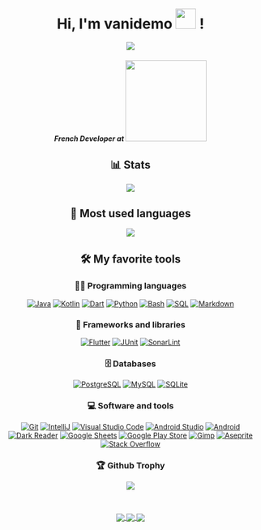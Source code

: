 <h1 align='center'> 
  Hi, I'm vanidemo <img src="https://emojipedia-us.s3.dualstack.us-west-1.amazonaws.com/thumbs/160/apple/285/mountain_26f0-fe0f.png" width="40"> ! 
</h1>

<p align="center">
  <a href="https://github.com/KikiManjaro"><img src="https://readme-typing-svg.herokuapp.com/?lines=Software%20Developer;Mobile%20Developer;Always%20learning%20new%20things&font=Fira%20Code&center=true&width=440&height=45&color=ff65ce&vCenter=true&size=22"></a>
</p>

<h5 align='center'>
  <em>
  French Developer at  <a href="http://sas-impact.com"><img src="http://sas-impact.com/images/logo.png" width="160"> </a>
  </em>
</h5>

<h2 align='center'> 
  📊 Stats
</h2>

<p align='center'>
  <a href="https://github.com/KikiManjaro">
    <img align="center" src="https://github-readme-stats.vercel.app/api?username=KikiManjaro&show_icons=true&theme=radical&count_private=true&include_all_commits=true" />
  </a>
</p>

<h2 align='center'> 
  📜 Most used languages
</h2>
    
<p align='center'>
  <a href="https://github.com/KikiManjaro">
    <img align="center" src="https://github-readme-stats.vercel.app/api/top-langs/?username=KikiManjaro&layout=compact&show_icons=true&theme=radical" />
  </a>
</p>

<h2 align='center'> 
  🛠️ My favorite tools
</h2>

<h3 align='center'> 
  👨‍💻 Programming languages
</h3>

<p align='center'>
    <a href="https://github.com/search?q=user%3AKikiManjaro+language%3Ajava"><img alt="Java" src="https://img.shields.io/badge/Java-007396.svg?logo=java&logoColor=white"></a>
    <a href="https://github.com/search?q=user%3AKikiManjaro+language%3Akotlin"><img alt="Kotlin" src="https://img.shields.io/badge/Kotlin-0095D5.svg?logo=Kotlin&logoColor=white"></a>
    <a href="https://github.com/search?q=user%3AKikiManjaro+language%3Adart"><img alt="Dart" src="https://img.shields.io/badge/Dart-15A6C4.svg?logo=dart&logoColor=white"></a>
    <a href="https://github.com/search?q=user%3AKikiManjaro+language%3Apython"><img alt="Python" src="https://img.shields.io/badge/Python-14354C.svg?logo=python&logoColor=white"></a>
      <a href="https://github.com/search?q=user%3AKikiManjaro+language%3Abash"><img alt="Bash" src="https://img.shields.io/badge/Bash-121011.svg?logo=gnu-bash&logoColor=white"></a>
    <a href="https://github.com/search?q=user%3AKikiManjaro+language%3Asql"><img alt="SQL" src="https://custom-icon-badges.herokuapp.com/badge/SQL-025E8C.svg?logo=database&logoColor=white"></a>
<a href="https://github.com/search?q=user%3AKikiManjaro+language%3Amarkdown"><img alt="Markdown" src="https://img.shields.io/badge/Markdown-000000.svg?logo=markdown&logoColor=white"></a>
</p>

<h3 align='center'> 
  🧰 Frameworks and libraries
</h3>

<p align='center'>
    <a href="#"><img alt="Flutter" src="https://img.shields.io/badge/Flutter-02569B.svg?logo=flutter&logoColor=white"></a>
    <a href="#"><img alt="JUnit" src="https://custom-icon-badges.herokuapp.com/badge/JUnit-25A162.svg?logo=check-circle&logoColor=white"></a>
    <a href="#"><img alt="SonarLint" src="https://img.shields.io/badge/-SonarLint-CB2029?logo=sonarlint&logoColor=white"></a>
   
</p>

<h3 align='center'> 
  🗄️ Databases
</h3>

<p align='center'>
    <a href="#"><img alt="PostgreSQL" src ="https://img.shields.io/badge/PostgreSQL-316192.svg?logo=postgresql&logoColor=white"></a>
    <a href="#"><img alt="MySQL" src="https://img.shields.io/badge/MySQL-00f.svg?logo=mysql&logoColor=white"></a>
    <a href="#"><img alt="SQLite" src ="https://img.shields.io/badge/SQLite-07405e.svg?logo=sqlite&logoColor=white"></a>
</p>

<h3 align='center'> 
  💻 Software and tools
</h3>

<p align='center'>
    <a href="#"><img alt="Git" src="https://img.shields.io/badge/Git-F05033.svg?logo=git&logoColor=white"></a>
    <a href="#"><img alt="IntelliJ" src="https://img.shields.io/badge/IntelliJIDEA-000000.svg?logo=intellij-idea&logoColor=white"></a>
    <a href="#"><img alt="Visual Studio Code" src="https://img.shields.io/badge/Visual%20Studio%20Code-0078d7.svg?logo=visual-studio-code&logoColor=white"></a>
    <a href="#"><img alt="Android Studio" src="https://img.shields.io/badge/Android%20Studio-008678.svg?logo=android-studio&logoColor=white"></a>
    <a href="#"><img alt="Android" src="https://img.shields.io/badge/Android-3DDC84?logo=android&logoColor=white"></a>
    <a href="#"><img alt="Dark Reader" src="https://img.shields.io/badge/-Dark%20Reader-141E24?logo=dark-reader&logoColor=white"></a>
    <a href="#"><img alt="Google Sheets" src="https://img.shields.io/badge/Google%20Sheets-34A853.svg?logo=google%20sheets&logoColor=white"></a>
    <a href="#"><img alt="Google Play Store" src="https://img.shields.io/badge/Google_Play-414141?logo=google-play&logoColor=white"></a>
    <a href="#"><img alt="Gimp" src="https://img.shields.io/badge/Gimp-657D8B?logo=gimp&logoColor=FFFFFF"></a>  
    <a href="#"><img alt="Aseprite" src="https://img.shields.io/badge/Aseprite-FFFFFF?logo=Aseprite&logoColor=#7D929E"></a>
    <a href="#"><img alt="Stack Overflow" src="https://img.shields.io/badge/-Stack%20Overflow-FE7A16?logo=stack-overflow&logoColor=white"></a>
</p>

<h3 align='center'> 
🏆 Github Trophy
</h3>
<p align="center">
<img align="center" src="https://github-profile-trophy.vercel.app/?username=KikiManjaro&theme=radical&row=1&no-frame=true&no-bg=true">
</p>

</br>

<p align='center'>
  <a href="https://twitter.com/_KikiManjaro">
    <img align="center" src="https://img.shields.io/twitter/follow/_KikiManjaro?style=social" />
  </a>
  <a href="https://www.linkedin.com/in/kylianmeulin">
    <img align="center" src="https://img.shields.io/badge/-kylianmeulin-blue?style=flat-square&logo=Linkedin&logoColor=white&link=https://www.linkedin.com/in/kylianmeulin" />
  </a>
  <a href="https://play.google.com/store/apps/dev?id=8446279431528526786">
    <img align="center" src="https://img.shields.io/badge/-kylianmeulin-green?style=flat-square&logo=google-play&logoColor=white&link=https://play.google.com/store/apps/dev?id=8446279431528526786" />
  </a>
</p>

